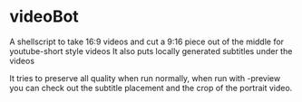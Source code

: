 # videoBot
A shellscript to take 16:9 videos and cut a 9:16 piece out of the middle for youtube-short style videos
It also puts locally generated subtitles under the videos

It tries to preserve all quality when run normally, when run with -preview you can check out the subtitle placement and the crop of the portrait video.
